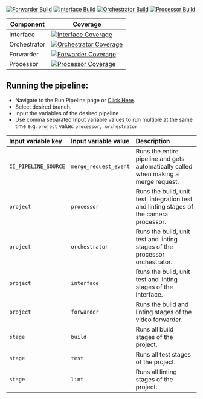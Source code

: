 [![Forwarder Build](https://github.com/UU-tracktech/tracktech/actions/workflows/Forwarder_Build.yml/badge.svg)](https://github.com/UU-tracktech/tracktech/actions/workflows/Forwarder_Build.yml)
[![Interface Build](https://github.com/UU-tracktech/tracktech/actions/workflows/Interface_Build.yml/badge.svg)](https://github.com/UU-tracktech/tracktech/actions/workflows/Interface_Build.yml)
[![Orchestrator Build](https://github.com/UU-tracktech/tracktech/actions/workflows/Orchestrator_Build.yml/badge.svg)](https://github.com/UU-tracktech/tracktech/actions/workflows/Orchestrator_Build.yml)
[![Processor Build](https://github.com/UU-tracktech/tracktech/actions/workflows/Processor_Build.yml/badge.svg)](https://github.com/UU-tracktech/tracktech/actions/workflows/Processor_Build.yml)

| Component | Coverage |
| - | - |
| Interface | [![Interface Coverage](https://codecov.io/gh/UU-tracktech/tracktech/branch/develop/graph/badge.svg?flag=Interface&token=swMWxrC43A)](https://codecov.io/gh/UU-tracktech/tracktech?flag=Interface) |
| Orchestrator | [![Orchestrator Coverage](https://codecov.io/gh/UU-tracktech/tracktech/branch/develop/graph/badge.svg?flag=Orchestrator&token=swMWxrC43A)](https://codecov.io/gh/UU-tracktech/tracktech?flag=Orchestrator) |
| Forwarder | [![Forwarder Coverage](https://codecov.io/gh/UU-tracktech/tracktech/branch/develop/graph/badge.svg?flag=Forwarder&token=swMWxrC43A)](https://codecov.io/gh/UU-tracktech/tracktech?flag=Forwarder) |
| Processor | [![Processor Coverage](https://codecov.io/gh/UU-tracktech/tracktech/branch/develop/graph/badge.svg?flag=Processor&token=swMWxrC43A)](https://codecov.io/gh/UU-tracktech/tracktech?flag=Processor) |

## Running the pipeline:

* Navigate to the Run Pipeline page or <a href="https://git.science.uu.nl/e.w.j.bangma/tracktech/-/pipelines/new" target="_blank">Click Here</a>.
* Select desired branch.
* Input the variables of the desired pipeline
* Use comma separated Input variable values to run multiple at the same time e.g. `project` value: `processor, orchestrator`

| Input variable key   | Input variable value     | Description                                                                             |
| :------------------- | :----------------------- | :-------------------------------------------------------------------------------------- |
| `CI_PIPELINE_SOURCE` | `merge_request_event`    | Runs the entire pipeline and gets automatically called when making a merge request.     |
| `project`            | `processor`              | Runs the build, unit test, integration test and linting stages of the camera processor. |
| `project`            | `orchestrator`           | Runs the build, unit test and linting stages of the processor orchestrator.             |
| `project`            | `interface`              | Runs the build, unit test and linting stages of the interface.                          |
| `project`            | `forwarder`              | Runs the build and linting stages of the video forwarder.                               |
| `stage`              | `build`                  | Runs all build stages of the project.                                                   |
| `stage`              | `test`                   | Runs all test stages of the project.                                                    |
| `stage`              | `lint`                   | Runs all linting stages of the project.                                                 |
